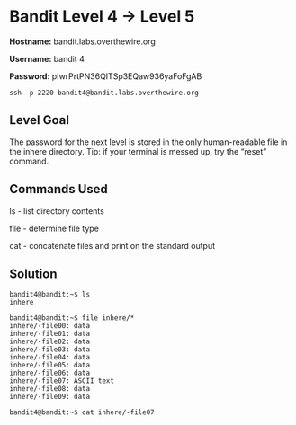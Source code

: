 # Bandit Level 4 → Level 5

**Hostname:** bandit.labs.overthewire.org

**Username:** bandit 4

**Password:** pIwrPrtPN36QITSp3EQaw936yaFoFgAB

```
ssh -p 2220 bandit4@bandit.labs.overthewire.org
```

## Level Goal

The password for the next level is stored in the only human-readable file in the inhere directory. Tip: if your terminal is messed up, try the “reset” command.

## Commands Used

ls - list directory contents

file - determine file type

cat - concatenate files and print on the standard output

## Solution

```
bandit4@bandit:~$ ls
inhere
```
```
bandit4@bandit:~$ file inhere/*
inhere/-file00: data
inhere/-file01: data
inhere/-file02: data
inhere/-file03: data
inhere/-file04: data
inhere/-file05: data
inhere/-file06: data
inhere/-file07: ASCII text
inhere/-file08: data
inhere/-file09: data
```

```
bandit4@bandit:~$ cat inhere/-file07
```
